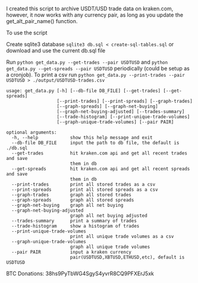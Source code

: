 I created this script to archive USDT/USD trade data on kraken.com, however, it now works with any currency pair, as long as you update the get_alt_pair_name() function.

To use the script

Create sqlite3 database `sqlite3 db.sql < create-sql-tables.sql` or download and use the current db.sql file

Run `python get_data.py --get-trades --pair USDTUSD` and `python get_data.py --get-spreads --pair USDTUSD` periodically (could be setup as a cronjob). To print a csv run `python get_data.py --print-trades --pair USDTUSD > ./output/USDTUSD-trades.csv`

```
usage: get_data.py [-h] [--db-file DB_FILE] [--get-trades] [--get-spreads]
                   [--print-trades] [--print-spreads] [--graph-trades]
                   [--graph-spreads] [--graph-net-buying]
                   [--graph-net-buying-adjusted] [--trades-summary]
                   [--trade-histogram] [--print-unique-trade-volumes]
                   [--graph-unique-trade-volumes] [--pair PAIR]

optional arguments:
  -h, --help            show this help message and exit
  --db-file DB_FILE     input the path to db file, the default is ./db.sql
  --get-trades          hit kraken.com api and get all recent trades and save
                        them in db
  --get-spreads         hit kraken.com api and get all recent spreads and save
                        them in db
  --print-trades        print all stored trades as a csv
  --print-spreads       print all stored spreads as a csv
  --graph-trades        graph all stored trades
  --graph-spreads       graph all stored spreads
  --graph-net-buying    graph all net buying
  --graph-net-buying-adjusted
                        graph all net buying adjusted
  --trades-summary      print a summary of trades
  --trade-histogram     show a histogram of trades
  --print-unique-trade-volumes
                        print all unique trade volumes as a csv
  --graph-unique-trade-volumes
                        graph all unique trade volumes
  --pair PAIR           input a kraken currency
                        pair(USDTUSD,XBTUSD,ETHUSD,etc), default is USDTUSD
```

BTC Donations: 38hs9PyTbWG4SgyS4yvrR8CQ9PFXErJ5xk

